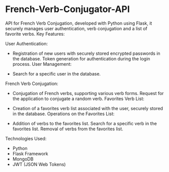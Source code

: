 # French-Verb-Conjugator-API
 API for French Verb Conjugation, developed with Python using Flask, it securely manages user authentication, verb conjugation and a list of favorite verbs.
Key Features:

User Authentication:

- Registration of new users with securely stored encrypted passwords in the database.
Token generation for authentication during the login process.
User Management:

- Search for a specific user in the database.
  
French Verb Conjugation:

- Conjugation of French verbs, supporting various verb forms.
Request for the application to conjugate a random verb.
Favorites Verb List:

- Creation of a favorites verb list associated with the user, securely stored in the database.
Operations on the Favorites List:

- Addition of verbs to the favorites list.
Search for a specific verb in the favorites list.
Removal of verbs from the favorites list.

Technologies Used:
- Python
- Flask Framework
- MongoDB
- JWT (JSON Web Tokens)
